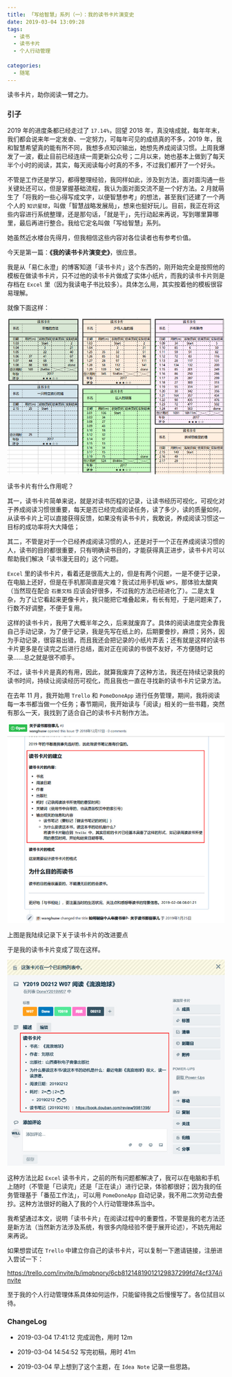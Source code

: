 ```yaml
---
title: 「写给智慧」系列（一）：我的读书卡片演变史
date: 2019-03-04 13:09:28
tags:
  - 读书
  - 读书卡片
  - 个人行动管理

categories:
  - 随笔
---
```

读书卡片，助你阅读一臂之力。

<!--more-->

### 引子

2019 年的进度条都已经走过了 `17.14%`，回望 2018 年，真没啥成就，每年年末，我们都会说来年一定发奋、一定努力，可每年可见的成绩真的不多，2019 年，我和智慧希望真的能有所不同，我想多点知识输出，她想先养成阅读习惯。上周我爆发了一波，截止目前已经连续一周更新公众号；二月以来，她也基本上做到了每天半个小时的阅读，其实，每天阅读每小时真的不多，不过我们都开了一个好头。

不管是工作还是学习，都得整理经验，我同样如此，涉及到方法，面对面沟通一些关键处还可以，但是掌握基础流程，我认为面对面交流不是一个好方法。2 月就萌生了「将我的一些心得写成文字，以便智慧参考」的想法，甚至我们还建了一个两个人的 `知识星球`，叫做「智慧战略发展局」，想来也挺好玩儿。目前，我正在将这些内容进行系统整理，还是那句话，「就是干」，先行动起来再说，写到哪里算哪里，最后再进行整合。我给它定名叫做「写给智慧」系列。

她虽然近水楼台先得月，但我相信这些内容对各位读者也有参考价值。

今天是第一篇：**《我的读书卡片演变史》**，很应景。

我是从「易仁永澄」的博客知道「读书卡片」这个东西的，刚开始完全是按照他的模板在做读书卡片，只不过他的读书卡片做成了实体小纸片，而我的读书卡片则是存档在 `Excel` 里（因为我读电子书比较多）。具体怎么用，其实按着他的模板很容易理解。

就像下面这样：

![](https://raw.githubusercontent.com/wanghusw/BlogPic/master/ReadingCards2.jpg)

读书卡片有什么作用呢？

其一，读书卡片简单来说，就是对读书历程的记录，让读书经历可视化，可视化对于养成阅读习惯很重要，每天是否已经完成阅读任务，读了多少，读的质量如何，从读书卡片上可以直接获得反馈，如果没有读书卡片，我敢说，养成阅读习惯这一目标的成功率将大大降低；

其二，不管是对于一个已经养成阅读习惯的人，还是对于一个正在养成阅读习惯的人，读书的目的都很重要，只有明确读书目的，才能获得真正进步，读书卡片可以帮助我们解决「读书漫无目的」这个问题。

`Excel` 里的读书卡片，看着还是很高大上的，但是有两个问题，一是不便于记录，在电脑上还好，但是在手机那简直是灾难？我试过用手机版 `WPS`，那体验太酸爽（当然现在配合 `石墨文档` 应该会好很多，不过我的方法已经进化了）。二是太复杂，为了让它看起来更像卡片，我只能把它堆叠起来，有长有短，于是问题来了，行数不好调整，不便于复用。

这样的读书卡片，我用了大概半年之久，后来就废弃了。具体的阅读进度完全靠我自己手动记录，为了便于记录，我是先写在纸上的，后期要誊抄，麻烦；另外，因为手动记录，很容易出错，而且我还会把记录的小纸片弄丢；还有就是这样的读书卡片更多是在读完之后进行总结，面对正在阅读的书很不友好，不方便随时记录……总之就是很不顺手。

不过，读书卡片是真的有用，因此，就算我废弃了这种方法，我还在持续记录我的读书时间，持续让阅读经历可视化，而且我也一直在寻找新的读书卡片记录方法。

在去年 11 月，我开始用 `Trello` 和 `PomeDoneApp` 进行任务管理，期间，我将阅读每一本书都当做一个任务；春节期间，我开始读与「阅读」相关的一些书籍，突然有那么一天，我找到了适合自己的读书卡片制作方法。

![](https://raw.githubusercontent.com/wanghusw/BlogPic/master/ReadingCards1.jpg)

上图是我陆续记录下关于读书卡片的改进要点

于是我的读书卡片变成了现在这样。

![](https://raw.githubusercontent.com/wanghusw/BlogPic/master/ReadingCards3.jpg)

这种方法比起 `Excel` 读书卡片，之前的所有问题都解决了，我可以在电脑和手机上随时（不管是「已读完」还是「正在读」）进行记录，体验都很好；因为我的任务管理基于「番茄工作法」，可以用 `PomeDoneApp` 自动记录，我不用二次劳动去誊抄。这种方法很好的融入了我的个人行动管理体系当中。

我希望通过本文，说明「读书卡片」在阅读过程中的重要性，不管是我的老方法还是新方法（当然新方法涉及系统，有很多内隐经验不便于展开论述），不妨先用起来再说。

如果想尝试在 `Trello` 中建立你自己的读书卡片，可以复制一下邀请链接，注册进入尝试一下：

https://trello.com/invite/b/imqbnory/6cb81214819012129837299fd74cf374/invite

至于我的个人行动管理体系具体如何运作，只能留待我之后慢慢写了。各位拭目以待。

### ChangeLog
- 2019-03-04 17:41:12 完成润色，用时 12m

- 2019-03-04 14:54:52 写完初稿，用时 41m

- 2019-03-04 早上想到了这个主题，在 `Idea Note` 记录一些思路。

  